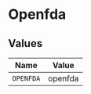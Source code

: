 # Openfda


## Values

| Name      | Value     |
| --------- | --------- |
| `OPENFDA` | openfda   |